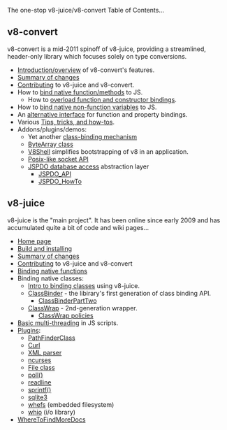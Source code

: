 The one-stop v8-juice/v8-convert Table of Contents...




## v8-convert ##

v8-convert is a mid-2011 spinoff of v8-juice, providing a streamlined, header-only library which focuses solely on type conversions.

  * [Introduction/overview](V8Convert.md) of v8-convert's features.
  * [Summary of changes](ChangeLog.md)
  * [Contributing](Contributing.md) to v8-juice and v8-convert.
  * How to [bind native function/methods](V8Convert_FunctionBinding.md) to JS.
    * How to [overload function and constructor bindings](V8Convert_Overloading.md).
  * How to [bind native non-function variables](V8Convert_PropertyBinding.md) to JS.
  * An [alternative interface](V8Convert_XTo.md) for function and property bindings.
  * Various [Tips, tricks, and how-tos](V8Convert_TipsAndTricks.md).
  * Addons/plugins/demos:
    * Yet another [class-binding mechanism](V8Convert_ClassCreator.md)
    * [ByteArray class](V8Convert_ByteArray.md)
    * [V8Shell](V8Convert_Shell.md) simplifies bootstrapping of v8 in an application.
    * [Posix-like socket API](V8Convert_Socket.md)
    * [JSPDO database access](JSPDO.md) abstraction layer
      * [JSPDO\_API](JSPDO_API.md)
      * [JSPDO\_HowTo](JSPDO_HowTo.md)

## v8-juice ##

v8-juice is the "main project". It has been online since early 2009 and has accumulated quite a bit of code and wiki pages...

  * [Home page](HomePage.md)
  * [Build and installing](BuildingTheCode.md)
  * [Summary of changes](ChangeLog.md)
  * [Contributing](Contributing.md) to v8-juice and v8-convert
  * [Binding native functions](BindingFunctions.md)
  * Binding native classes:
    * [Intro to binding classes](CreatingJSClasses.md) using v8-juice.
    * [ClassBinder](ClassBinder.md) - the libirary's first generation of class binding API.
      * [ClassBinderPartTwo](ClassBinderPartTwo.md)
    * [ClassWrap](ClassWrap.md) - 2nd-generation wrapper.
      * [ClassWrap policies](ClassWrapPolicies.md)
  * [Basic multi-threading](ThreadingInJS.md) in JS scripts.
  * [Plugins](Plugins.md):
    * [PathFinderClass](PathFinderClass.md)
    * [Curl](PluginCurl.md)
    * [XML parser](PluginExpatParser.md)
    * [ncurses](PluginNCurses.md)
    * [File class](PluginPosixFILE.md)
    * [poll()](PluginPosixPoll.md)
    * [readline](PluginReadline.md)
    * [sprintf()](PluginSprintf.md)
    * [sqlite3](PluginSQLite3.md)
    * [whefs](PluginWhefs.md) (embedded filesystem)
    * [whio](PluginWhio.md) (i/o library)
  * [WhereToFindMoreDocs](WhereToFindMoreDocs.md)